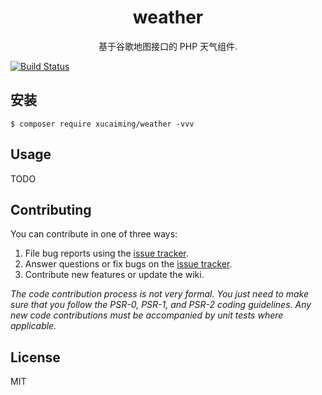 <h1 align="center"> weather </h1>

<p align="center"> 基于谷歌地图接口的 PHP 天气组件.</p>

[![Build Status](https://travis-ci.org/xucaiming/weather.svg?branch=master)](https://travis-ci.org/xucaiming/weather)

## 安装

```shell
$ composer require xucaiming/weather -vvv
```

## Usage

TODO

## Contributing

You can contribute in one of three ways:

1. File bug reports using the [issue tracker](https://github.com/xucaiming/weather/issues).
2. Answer questions or fix bugs on the [issue tracker](https://github.com/xucaiming/weather/issues).
3. Contribute new features or update the wiki.

_The code contribution process is not very formal. You just need to make sure that you follow the PSR-0, PSR-1, and PSR-2 coding guidelines. Any new code contributions must be accompanied by unit tests where applicable._

## License

MIT